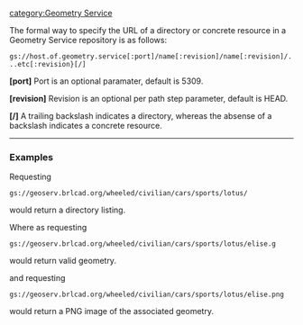 [category:Geometry Service](category:Geometry_Service.md)

The formal way to specify the URL of a directory or concrete resource in
a Geometry Service repository is as follows:

`gs://host.of.geometry.service[:port]/name[:revision]/name[:revision]/...etc[:revision}[/]`

**\[port\]** Port is an optional paramater, default is 5309.

**\[revision\]** Revision is an optional per path step parameter,
default is HEAD.

**\[/\]** A trailing backslash indicates a directory, whereas the
absense of a backslash indicates a concrete resource.

----

### Examples

Requesting

`gs://geoserv.brlcad.org/wheeled/civilian/cars/sports/lotus/ `

would return a directory listing.


Where as requesting

`gs://geoserv.brlcad.org/wheeled/civilian/cars/sports/lotus/elise.g`

would return valid geometry.


and requesting

`gs://geoserv.brlcad.org/wheeled/civilian/cars/sports/lotus/elise.png`

would return a PNG image of the associated geometry.
